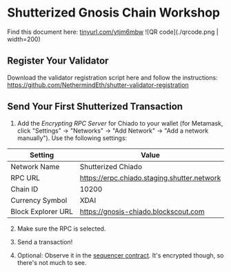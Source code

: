 # Shutterized Gnosis Chain Workshop

Find this document here: [tinyurl.com/ytjm6mbw]()
![QR code](./qrcode.png | width=200)

## Register Your Validator

Download the validator registration script here and follow the instructions: https://github.com/NethermindEth/shutter-validator-registration

## Send Your First Shutterized Transaction

1. Add the _Encrypting RPC Server_ for Chiado to your wallet (for Metamask, click "Settings" -> "Networks" -> "Add Network" -> "Add a network manually"). Use the following settings:

| Setting            | Value                                       |
| ------------------ | ------------------------------------------- |
| Network Name       | Shutterized Chiado                          |
| RPC URL            | https://erpc.chiado.staging.shutter.network |
| Chain ID           | 10200                                       |
| Currency Symbol    | XDAI                                        |
| Block Explorer URL | https://gnosis-chiado.blockscout.com        |

2. Make sure the RPC is selected.

3. Send a transaction!

4. Optional: Observe it in the [sequencer contract](https://gnosis-chiado.blockscout.com/address/0xd073BD5A717Dce1832890f2Fdd9F4fBC4555e41A). It's encrypted though, so there's not much to see.

